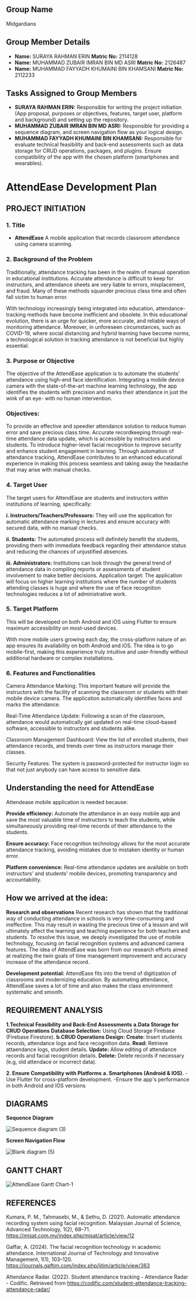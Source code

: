 ## Group Name
Midgardians

## Group Member Details
- **Name:** SURAYA RAHMAN ERIN **Matric No:** 2114128
- **Name:** MUHAMMAD ZUBAIR IMRAN BIN MD ASRI **Matric No:** 2126487
- **Name:** MUHAMMAD FAYYADH KHUMAINI BIN KHAMSANI **Matric No:** 2112233

## Tasks Assigned to Group Members
- **SURAYA RAHMAN ERIN:** Responsible for writing the project initiation (App proposal, purposes or objectives, features, target user, platform and background) and setting up the repository.
- **MUHAMMAD ZUBAIR IMRAN BIN MD ASRI:** Responsible for providing a sequence diagram, and screen navigation flow as your logical design.
- **MUHAMMAD FAYYADH KHUMAINI BIN KHAMSANI:** Responsible for evaluate technical feasibility and back-end assessments such as data storage for CRUD operations, packages, and plugins. Ensure compatibility of the app with the chosen platform (smartphones and wearables).

# AttendEase Development Plan

## PROJECT INITIATION
### 1. Title
- **AttendEase**
A mobile application that records classroom attendance using camera scanning.

### 2. Background of the Problem
   Traditionally, attendance tracking has been in the realm of manual operation in educational institutions. Accurate attendance is difficult to keep for instructors, and attendance sheets are very liable to errors, misplacement, and fraud. Many of these methods squander precious class time and often fall victim to human error.

   With technology increasingly being integrated into education, attendance-tracking methods have become inefficient and obsolete. In this educational evolution, there is an urge for quicker, more accurate, and reliable ways of monitoring attendance. Moreover, in unforeseen circumstances, such as COVID-19, where social distancing and hybrid learning have become norms, a technological solution in tracking attendance is not beneficial but highly essential.

### 3. Purpose or Objective
The objective of the AttendEase application is to automate the students' attendance using high-end face identification. Integrating a mobile device camera with the state-of-the-art machine learning technology, the app identifies the students with precision and marks their attendance in just the wink of an eye- with no human intervention.

### Objectives:

To provide an effective and speedier attendance solution to reduce human error and save precious class time.
Accurate recordkeeping through real-time attendance data update, which is accessible by instructors and students.
To introduce higher-level facial recognition to improve security and enhance student engagement in learning.
Through automation of attendance tracking, AttendEase contributes to an enhanced educational experience in making this process seamless and taking away the headache that may arise with manual checks.

### 4. Target User
The target users for AttendEase are students and instructors within institutions of learning, specifically:

**i. Instructors/Teachers/Professors:** They will use the application for automatic attendance marking in lectures and ensure accuracy with secured data, with no manual checks.

**ii. Students:** The automated process will definitely benefit the students, providing them with immediate feedback regarding their attendance status and reducing the chances of unjustified absences.

**iii. Administrators:** Institutions can look through the general trend of attendance data in compiling reports or assessments of student involvement to make better decisions. Application target: The application will focus on higher learning institutions where the number of students attending classes is huge and where the use of face recognition technologies reduces a lot of administrative work.

### 5. Target Platform
This will be developed on both Android and iOS using Flutter to ensure maximum accessibility on most-used devices.

With more mobile users growing each day, the cross-platform nature of an app ensures its availability on both Android and iOS. The idea is to go mobile-first, making this experience truly intuitive and user-friendly without additional hardware or complex installations.

### 6. Features and Functionalities
Camera Attendance Marking: This important feature will provide the instructors with the facility of scanning the classroom or students with their mobile device camera. The application automatically identifies faces and marks the attendance.

Real-Time Attendance Update: Following a scan of the classroom, attendance would automatically get updated on real-time cloud-based software, accessible to instructors and students alike.

Classroom Management Dashboard: View the list of enrolled students, their attendance records, and trends over time as instructors manage their classes.

Security Features: The system is password-protected for instructor login so that not just anybody can have access to sensitive data.

## Understanding the need for AttendEase
Attendease mobile application is needed because:

**Provide efficiency:** Automate the attendance in an easy mobile app and save the most valuable time of instructors to teach the students, while simultaneously providing real-time records of their attendance to the students.

**Ensure accuracy:** Face recognition technology allows for the most accurate attendance tracking, avoiding mistakes due to mistaken identity or human error.

**Platform convenience:** Real-time attendance updates are available on both instructors' and students' mobile devices, promoting transparency and accountability.

## How we arrived at the idea:
**Research and observations**
Recent research has shown that the traditional way of conducting attendance in schools is very time-consuming and ineffective. This may result in wasting the precious time of a lesson and will ultimately affect the learning and teaching experience for both teachers and students. To resolve this issue, we deeply investigated the use of mobile technology, focusing on facial recognition systems and advanced camera features. The idea of AttendEase was born from our research efforts aimed at realizing the twin goals of time management improvement and accuracy increase of the attendance record.

**Development potential:**
AttendEase fits into the trend of digitization of classrooms and modernizing education. By automating attendance, AttendEase saves a lot of time and also makes the class environment systematic and smooth.

## REQUIREMENT ANALYSIS
**1.Technical Feasibility and Back-End Assessments**
    **a.Data Storage for CRUD Operations**
        **Database Selection:** Using Cloud Storage Firebase (Firebase Firestore).
    **b.CRUD Operations Design:**
        **Create:** Insert students records, attendance logs and face recognition data.
        **Read:** Retrieve attaendance logs, student details.
        **Update:** Allow editing of attendance records and facial recognition details.
        **Delete:** Delete records if necessary (e.g, old attendace or incorrect data).
        
**2. Ensure Compatibility with Platforms**
   **a. Smartphones (Android & IOS).**
            -Use Flutter for cross-platform development.
            -Ensure the app's performance in both Android and IOS versions
        
## DIAGRAMS
**Sequence Diagram**

![Sequence diagram (3)](https://github.com/user-attachments/assets/a19a1e9a-e5a8-4e1c-93e4-926c5638e5e5)

**Screen Navigation Flow**

![Blank diagram (5)](https://github.com/user-attachments/assets/55bd1d5f-6868-44d6-aae0-067aefde52f9)

## GANTT CHART
![AttendEase Gantt Chart-1](https://github.com/user-attachments/assets/d3b1cdea-28f3-4ceb-a47a-f6b6e0634c50)

## REFERENCES
Kumara, P. M., Tahmasebi, M., & Sethu, D. (2021). Automatic attendance recording system using facial recognition. Malaysian Journal of Science, Advanced Technology, 1(2), 68–71. https://mjsat.com.my/index.php/mjsat/article/view/12

Gaffar, A. (2024). The facial recognition technology in academic attendance. International Journal of Technology and Innovative Management, 1(1), 103–120. https://journals.gaftim.com/index.php/ijtim/article/view/363 

Attendance Radar. (2022). Student attendance tracking - Attendance Radar - Codific. Retrieved from https://codific.com/student-attendance-tracking-attendance-radar/
